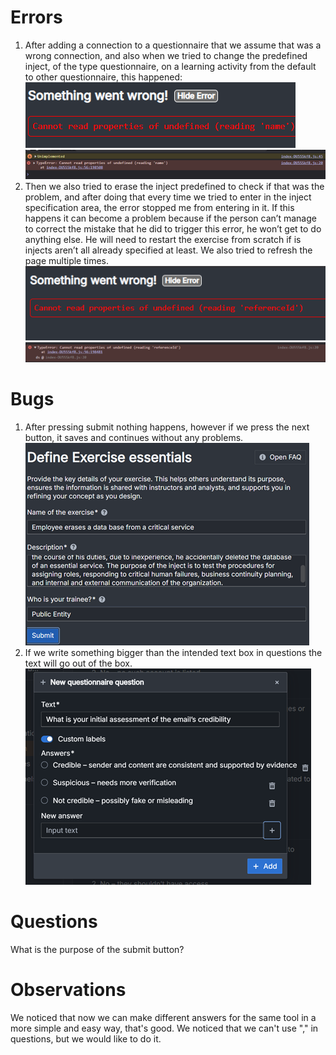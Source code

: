 # Errors
 1. After adding a connection to a questionnaire that we assume that was a wrong connection, and also when we tried to change the predefined inject, of the type questionnaire, on a learning activity from the default to other questionnaire, this happened:
    ![Error name](images/errorname.png)
    ![Error name 2](images/errorname2.png)
 3. Then we also tried to erase the inject predefined to check if that was the problem, and after doing that every time we tried to enter in the inject specification area, the error stopped me from entering in it.
If this happens it can become a problem because if the person can’t manage to correct the mistake that he did to trigger this error, he won’t get to do anything else. He will need to restart the exercise from scratch if is injects aren’t all already specified at least.
We also tried to refresh the page multiple times.
   ![Error ref](images/errorref.png)
   ![Error ref 2](images/errorref2.png)
# Bugs
 1. After pressing submit nothing happens, however if we press the next button, it saves and continues without any problems.
    ![Submit Button](images/submit.png)
 3. If we write something bigger than the intended text box in questions the text will go out of the box.
    ![Out the box](images/outthebox.png)
# Questions
 What is the purpose of the submit button?
# Observations
 We noticed that now we can make different answers for the same tool in  a more simple and easy way, that's good.
 We noticed that we can't use "," in questions, but we would like to do it.
